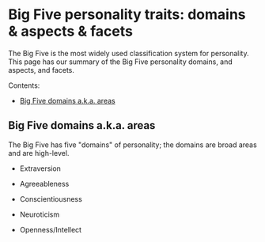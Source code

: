 # Big Five personality traits: domains &amp; aspects &amp; facets

The Big Five is the most widely used classification system for personality. This page has our summary of the Big Five personality domains, and aspects, and facets.

Contents:

* [Big Five domains a.k.a. areas](#big-five-domains-a-k-a-areas)


## Big Five domains a.k.a. areas

The Big Five has five "domains" of personality; the domains are broad areas and are high-level.

  * Extraversion

  * Agreeableness

  * Conscientiousness

  * Neuroticism

  * Openness/Intellect
